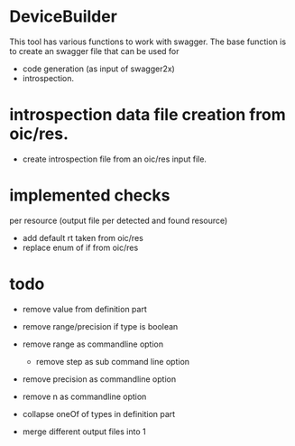 # DeviceBuilder

This tool has various functions to work with swagger.
The base function is to create an swagger file that can be used for
- code generation (as input of swagger2x)
- introspection.

# introspection data file creation from oic/res.


- create introspection file from an oic/res input file.



# implemented checks

per resource (output file per detected and found resource)
- add default rt taken from oic/res
- replace enum of if from oic/res


# todo

- remove value from definition part
- remove range/precision if type is boolean
- remove range as commandline option
  - remove step as sub command line option
- remove precision as commandline option
- remove n as commandline option
- collapse oneOf of types in definition part

- merge different output files into 1